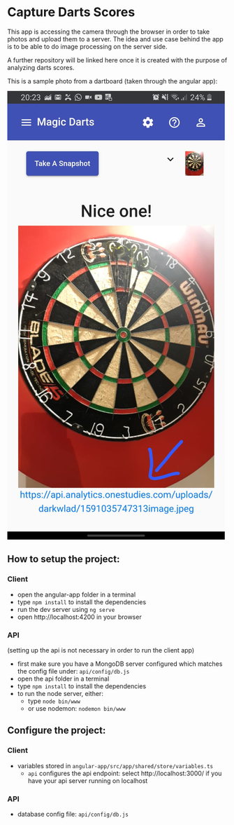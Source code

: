 # Capture Darts Scores

This app is accessing the camera through the browser in order to take photos and upload them to a server.
The idea and use case behind the app is to be able to do image processing on the server side.

A further repository will be linked here once it is created with the purpose of analyzing darts scores.

This is a sample photo from a dartboard (taken through the angular app):

![example dartboard capture](api/samples/screenshot_mobile.jpeg)




## How to setup the project:

### Client
* open the angular-app folder in a terminal
* type `npm install` to install the dependencies
* run the dev server using `ng serve`
* open http://localhost:4200 in your browser

### API
(setting up the api is not necessary in order to run the client app)
* first make sure you have a MongoDB server configured which matches the config file under: `api/config/db.js`
* open the api folder in a terminal
* type `npm install` to install the dependencies
* to run the node server, either:
    * type `node bin/www`
    * or use nodemon: `nodemon bin/www`

## Configure the project:

### Client
* variables stored in `angular-app/src/app/shared/store/variables.ts`
    * `api` configures the api endpoint: select http://localhost:3000/ if you have your api server running on localhost

### API
* database config file: `api/config/db.js`

